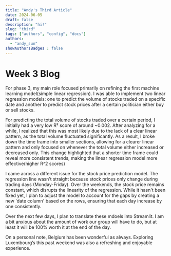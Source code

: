 ```yaml
---
title: "Andy's Third Article"
date: 2024-06-05
draft: false
description: "hi!"
slug: "third"   
tags: ["authors", "config", "docs"]
authors:
  - "andy_sun"
showAuthorsBadges : false
---
```

# Week 3 Blog 

For phase 3, my main role  focused primarily on refining the first machine learning model(simple linear regression). I was able to implement two linear regression models: one to predict the volume of stocks traded on a specific date and another to predict stock prices after a certain politician either buy or sell stocks.

For predicting the total volume of stocks traded over a certain period, I initially had a very low R² score of around ~0.002. After analyzing for a while, I realized that this was most likely due to the lack of a clear linear pattern, as the total volume fluctuated significantly. As a result, I broke down the time frame into smaller sections, allowing for a clearer linear pattern and only focused on whenever the total volume either increased or decreased only. This change highlighted that a shorter time frame could reveal more consistent trends, making the linear regression model more effective(higher R^2 scores)

I came across a different issue for the stock price prediction model. The regression line wasn’t straight because stock prices only change during trading days (Monday-Friday). Over the weekends, the stock price remains constant, which disrupts the linearity of the regression. While it hasn't been fixed yet, I plan to adjust the model to account for the gaps by creating a new 'date column' based on the rows, ensuring that each day increase by one consistently.

Over the next few days, I plan to translate these mdoels into Streamlit. I am a bit anxious about the amount of work our group will have to do, but at least it will be 100% worth it at the end of the day. 

On a personal note, Belgium has been wonderful as always. Exploring Luxembourg’s this past weekend was also a refreshing and enjoyable experience. 



